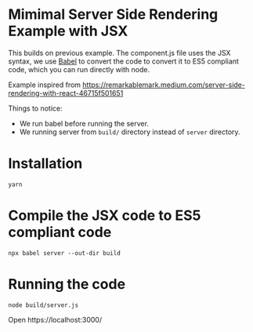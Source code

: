 # Mimimal Server Side Rendering Example with JSX

This builds on previous example. The component.js file uses the JSX syntax, we use [Babel](https://babeljs.io/docs/en/learn) to convert the code to convert it to ES5 compliant code, which you can run directly with node.

Example inspired from https://remarkablemark.medium.com/server-side-rendering-with-react-46715f501651

Things to notice:
- We run babel before running the server.
- We running server from `build/` directory instead of `server` directory.

# Installation
```
yarn
```

# Compile the JSX code to ES5 compliant code
```
npx babel server --out-dir build 
```

# Running the code
```
node build/server.js
```

Open https://localhost:3000/

